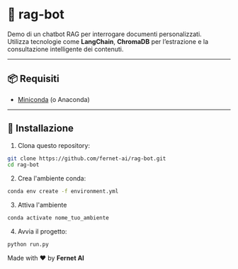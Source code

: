 # 🤖 rag-bot

Demo di un chatbot RAG per interrogare documenti personalizzati.  
Utilizza tecnologie come **LangChain**, **ChromaDB** per l’estrazione e la consultazione intelligente dei contenuti.

---

## 📦 Requisiti

- [Miniconda](https://docs.conda.io/en/latest/miniconda.html) (o Anaconda)

---

## 🚀 Installazione

1. Clona questo repository:

```bash
git clone https://github.com/fernet-ai/rag-bot.git
cd rag-bot
```

2. Crea l'ambiente conda:
```bash
conda env create -f environment.yml
```

3. Attiva l'ambiente
```bash
conda activate nome_tuo_ambiente
```

4. Avvia il progetto:
```bash
python run.py
```


Made with ❤️ by **Fernet AI**
